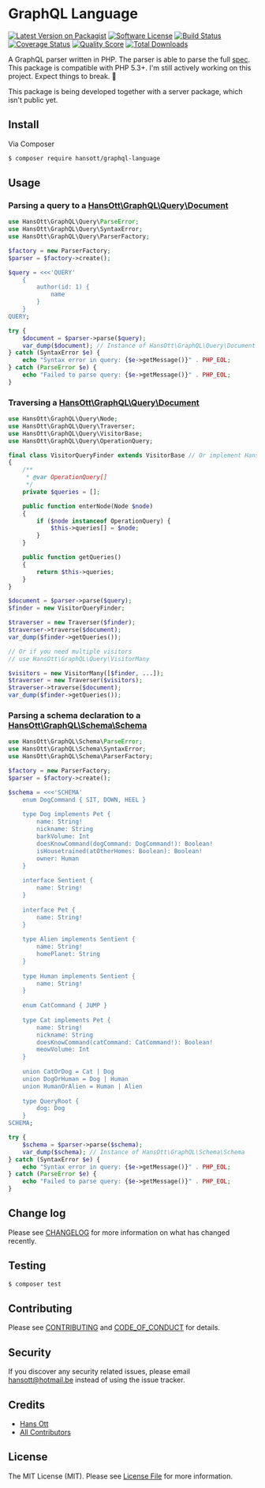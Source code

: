 # GraphQL Language

[![Latest Version on Packagist][ico-version]][link-packagist]
[![Software License][ico-license]](LICENSE.md)
[![Build Status][ico-travis]][link-travis]
[![Coverage Status][ico-scrutinizer]][link-scrutinizer]
[![Quality Score][ico-code-quality]][link-code-quality]
[![Total Downloads][ico-downloads]][link-downloads]

A GraphQL parser written in PHP. The parser is able to parse the full [spec](https://facebook.github.io/graphql/). This package is compatible with PHP 5.3+. I'm still actively working on this project. Expect things to break. 🙈

This package is being developed together with a server package, which isn't public yet.

## Install

Via Composer

``` bash
$ composer require hansott/graphql-language
```

## Usage

### Parsing a query to a [HansOtt\GraphQL\Query\Document](src/Query/Document.php)

``` php
use HansOtt\GraphQL\Query\ParseError;
use HansOtt\GraphQL\Query\SyntaxError;
use HansOtt\GraphQL\Query\ParserFactory;

$factory = new ParserFactory;
$parser = $factory->create();

$query = <<<'QUERY'
    {
        author(id: 1) {
            name
        }
    }
QUERY;

try {
    $document = $parser->parse($query);
    var_dump($document); // Instance of HansOtt\GraphQL\Query\Document
} catch (SyntaxError $e) {
    echo "Syntax error in query: {$e->getMessage()}" . PHP_EOL;
} catch (ParseError $e) {
    echo "Failed to parse query: {$e->getMessage()}" . PHP_EOL;
}
```

### Traversing a [HansOtt\GraphQL\Query\Document](src/Query/Document.php)

```php
use HansOtt\GraphQL\Query\Node;
use HansOtt\GraphQL\Query\Traverser;
use HansOtt\GraphQL\Query\VisitorBase;
use HansOtt\GraphQL\Query\OperationQuery;

final class VisitorQueryFinder extends VisitorBase // Or implement HansOtt\GraphQL\Query\Visitor
{
    /**
     * @var OperationQuery[]
     */
    private $queries = [];

    public function enterNode(Node $node)
    {
        if ($node instanceof OperationQuery) {
            $this->queries[] = $node;
        }
    }

    public function getQueries()
    {
        return $this->queries;
    }
}

$document = $parser->parse($query);
$finder = new VisitorQueryFinder;

$traverser = new Traverser($finder);
$traverser->traverse($document);
var_dump($finder->getQueries());

// Or if you need multiple visitors
// use HansOtt\GraphQL\Query\VisitorMany

$visitors = new VisitorMany([$finder, ...]);
$traverser = new Traverser($visitors);
$traverser->traverse($document);
var_dump($finder->getQueries());
```

### Parsing a schema declaration to a [HansOtt\GraphQL\Schema\Schema](src/Schema/Schema.php)

```php
use HansOtt\GraphQL\Schema\ParseError;
use HansOtt\GraphQL\Schema\SyntaxError;
use HansOtt\GraphQL\Schema\ParserFactory;

$factory = new ParserFactory;
$parser = $factory->create();

$schema = <<<'SCHEMA'
    enum DogCommand { SIT, DOWN, HEEL }
    
    type Dog implements Pet {
        name: String!
        nickname: String
        barkVolume: Int
        doesKnowCommand(dogCommand: DogCommand!): Boolean!
        isHousetrained(atOtherHomes: Boolean): Boolean!
        owner: Human
    }
    
    interface Sentient {
        name: String!
    }
    
    interface Pet {
        name: String!
    }
    
    type Alien implements Sentient {
        name: String!
        homePlanet: String
    }
    
    type Human implements Sentient {
        name: String!
    }
    
    enum CatCommand { JUMP }
    
    type Cat implements Pet {
        name: String!
        nickname: String
        doesKnowCommand(catCommand: CatCommand!): Boolean!
        meowVolume: Int
    }
    
    union CatOrDog = Cat | Dog
    union DogOrHuman = Dog | Human
    union HumanOrAlien = Human | Alien
    
    type QueryRoot {
        dog: Dog
    }
SCHEMA;

try {
    $schema = $parser->parse($schema);
    var_dump($schema); // Instance of HansOtt\GraphQL\Schema\Schema
} catch (SyntaxError $e) {
    echo "Syntax error in query: {$e->getMessage()}" . PHP_EOL;
} catch (ParseError $e) {
    echo "Failed to parse query: {$e->getMessage()}" . PHP_EOL;
}
```

## Change log

Please see [CHANGELOG](CHANGELOG.md) for more information on what has changed recently.

## Testing

``` bash
$ composer test
```

## Contributing

Please see [CONTRIBUTING](CONTRIBUTING.md) and [CODE_OF_CONDUCT](CODE_OF_CONDUCT.md) for details.

## Security

If you discover any security related issues, please email hansott@hotmail.be instead of using the issue tracker.

## Credits

- [Hans Ott][link-author]
- [All Contributors][link-contributors]

## License

The MIT License (MIT). Please see [License File](LICENSE.md) for more information.

[ico-version]: https://img.shields.io/packagist/v/hansott/graphql-language.svg?style=flat-square
[ico-license]: https://img.shields.io/badge/license-MIT-brightgreen.svg?style=flat-square
[ico-travis]: https://img.shields.io/travis/hansott/graphql-language/master.svg?style=flat-square
[ico-scrutinizer]: https://img.shields.io/scrutinizer/coverage/g/hansott/graphql-language.svg?style=flat-square
[ico-code-quality]: https://img.shields.io/scrutinizer/g/hansott/graphql-language.svg?style=flat-square
[ico-downloads]: https://img.shields.io/packagist/dt/hansott/graphql-language.svg?style=flat-square

[link-packagist]: https://packagist.org/packages/hansott/graphql-language
[link-travis]: https://travis-ci.org/hansott/graphql-language
[link-scrutinizer]: https://scrutinizer-ci.com/g/hansott/graphql-language/code-structure
[link-code-quality]: https://scrutinizer-ci.com/g/hansott/graphql-language
[link-downloads]: https://packagist.org/packages/hansott/graphql-language
[link-author]: https://github.com/hansott
[link-contributors]: ../../contributors
